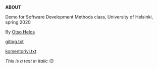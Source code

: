 **ABOUT**

Demo for Software Development Methods class, University of Helsinki, spring 2020

By [Otso Helos](https://github.com/otsohelos)

[gitlog.txt](https://github.com/otsohelos/ot_harjoitustyo/blob/master/laskarit/viikko1/gitlog.txt)

[komentorivi.txt](https://github.com/otsohelos/ot_harjoitustyo/blob/master/laskarit/viikko1/komentorivi.txt)


*This is a text in italic* :D